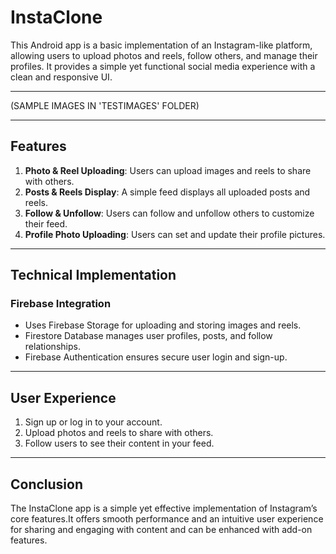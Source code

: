 # InstaClone

This Android app is a basic implementation of an Instagram-like platform, allowing users to upload photos and reels, follow others, and manage their profiles. It provides a simple yet functional social media experience with a clean and responsive UI.

---

(SAMPLE IMAGES IN 'TESTIMAGES' FOLDER)

---

## Features
1. **Photo & Reel Uploading**: Users can upload images and reels to share with others.
2. **Posts & Reels Display**: A simple feed displays all uploaded posts and reels.
3. **Follow & Unfollow**: Users can follow and unfollow others to customize their feed.
4. **Profile Photo Uploading**: Users can set and update their profile pictures.

---

## Technical Implementation

### Firebase Integration
- Uses Firebase Storage for uploading and storing images and reels.
- Firestore Database manages user profiles, posts, and follow relationships.
- Firebase Authentication ensures secure user login and sign-up.


---

## User Experience
1. Sign up or log in to your account.
2. Upload photos and reels to share with others.
3.  Follow users to see their content in your feed.




---


## Conclusion
The InstaClone app is a simple yet effective implementation of Instagram’s core features.It offers smooth performance and an intuitive user experience for sharing and engaging with content and can be enhanced with add-on features.

